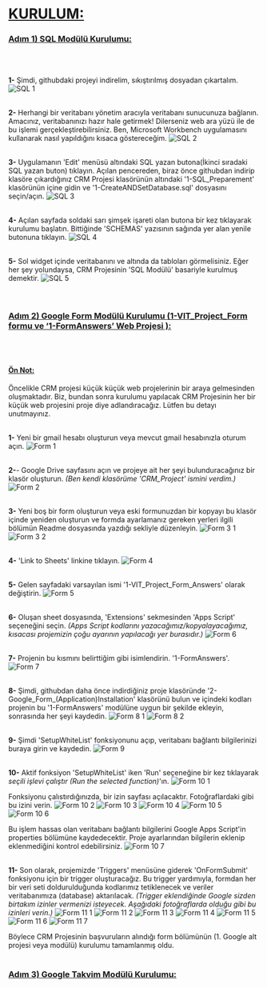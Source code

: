 <u><h1><strong>KURULUM:</strong></h1></u>

<u><h3><strong>Adım 1) SQL Modülü Kurulumu:</strong></h3></u>
<br>
<br>

<strong>1-</strong> Şimdi, githubdaki projeyi indirelim, sıkıştırılmış dosyadan çıkartalım.
![SQL 1](https://github.com/user-attachments/assets/51c66e3a-e594-4e32-bb31-d1ee4c9b0283)
<br>
<br>

<strong>2-</strong> Herhangi bir veritabanı yönetim aracıyla veritabanı sunucunuza bağlanın. Amacınız, veritabanınızı hazır hale getirmek! Dilerseniz web ara yüzü ile de bu işlemi gerçekleştirebilirsiniz. Ben, Microsoft Workbench uygulamasını kullanarak nasıl yapıldığını kısaca göstereceğim.
![SQL 2](https://github.com/user-attachments/assets/7a83079d-0416-4457-aa49-c46998f1c018)
<br>
<br>

<strong>3-</strong> Uygulamanın 'Edit' menüsü altındaki SQL yazan butona(İkinci sıradaki SQL yazan buton) tıklayın. Açılan pencereden, biraz önce githubdan indirip klasöre çıkardığınız CRM Projesi klasörünün altındaki '1-SQL_Preparement' klasörünün içine gidin ve '1-CreateANDSetDatabase.sql' dosyasını seçin/açın.
![SQL 3](https://github.com/user-attachments/assets/3746fe29-9287-408e-a74a-6924e1554bba)
<br>
<br>

<strong>4-</strong> Açılan sayfada soldaki sarı şimşek işareti olan butona bir kez tıklayarak kurulumu başlatın. Bittiğinde 'SCHEMAS' yazısının sağında yer alan yenile butonuna tıklayın.
![SQL 4](https://github.com/user-attachments/assets/fbd38105-ed21-4627-b12a-f881e3ea9b94)
<br>
<br>

<strong>5-</strong> Sol widget içinde veritabanını ve altında da tabloları görmelisiniz. Eğer her şey yolundaysa, CRM Projesinin 'SQL Modülü' basariyle kurulmuş demektir.
![SQL 5](https://github.com/user-attachments/assets/9f7408d4-ab9e-4d59-b60c-4eddc00f21cd)
<br>
<br>
<br>

<u><h3><strong>Adım 2) Google Form Modülü Kurulumu (1-VIT_Project_Form formu ve ‘1-FormAnswers’ Web Projesi ):</strong></h3></u>
<br>
<br>
<u><h4><strong>Ön Not:</strong></h4></u> Öncelikle CRM projesi küçük küçük web projelerinin bir araya gelmesinden oluşmaktadır. Biz, bundan sonra kurulumu yapılacak CRM Projesinin her bir küçük web projesini proje diye adlandıracağız. Lütfen bu detayı unutmayınız.
<br>
<br>

<strong>1-</strong> Yeni bir gmail hesabı oluşturun veya mevcut gmail hesabınızla oturum açın.
![Form 1](https://github.com/user-attachments/assets/b5c81767-4eba-462a-bc15-54498f57914a)
<br>
<br>

<strong>2-</strong>- Google Drive sayfasını açın ve projeye ait her şeyi bulunduracağınız bir klasör oluşturun. <i>(Ben kendi klasörüme 'CRM_Project' ismini verdim.)</i>
![Form 2](https://github.com/user-attachments/assets/bc827c4f-f30c-4cf2-a02e-1c41845596b7)
<br>
<br>

<strong>3-</strong> Yeni boş bir form oluşturun veya eski formunuzdan bir kopyayı bu klasör içinde yeniden oluşturun ve formda ayarlamanız gereken yerleri ilgili bölümün Readme dosyasında yazdığı sekliyle düzenleyin.
![Form 3 1](https://github.com/user-attachments/assets/d91f2364-caaf-4e7a-b984-71b0b254629d)
![Form 3 2](https://github.com/user-attachments/assets/a603d592-e7d8-4629-8612-bd795aac4fb6)
<br>
<br>

<strong>4-</strong> 'Link to Sheets' linkine tıklayın.
![Form 4](https://github.com/user-attachments/assets/c68154bc-0d1d-4461-a738-de965efffd77)
<br>
<br>

<strong>5-</strong> Gelen sayfadaki varsayılan ismi '1-VIT_Project_Form_Answers' olarak değiştirin.
![Form 5](https://github.com/user-attachments/assets/b3824a83-f85b-4a27-945d-0f16e2990605)
<br>
<br>

<strong>6-</strong> Oluşan sheet dosyasında, 'Extensions' sekmesinden 'Apps Script' seçeneğini seçin.
<i>(Apps Script kodlarını yazacağımız/kopyalayacağımız, kısacası projemizin çoğu ayarının yapılacağı yer burasıdır.)</i>
![Form 6](https://github.com/user-attachments/assets/9066dea7-c011-4c76-b618-a3eee18130de)
<br>
<br>

<strong>7-</strong> Projenin bu kısmını belirttiğim gibi isimlendirin. '1-FormAnswers'.
![Form 7](https://github.com/user-attachments/assets/8141ebc4-401f-4a37-83a7-022d87390288)
<br>
<br>

<strong>8-</strong> Şimdi, githubdan daha önce indirdiğiniz proje klasöründe '2-Google_Form_(Application)Installation' klasörünü bulun ve içindeki kodları projenin bu '1-FormAnswers' modülüne uygun bir şekilde ekleyin, sonrasında her şeyi kaydedin.
![Form 8 1](https://github.com/user-attachments/assets/a6d56162-1677-47aa-b3da-62edc1ce276e)
![Form 8 2](https://github.com/user-attachments/assets/2bd53b06-5a46-4342-bbcc-25b82fd10658)
<br>
<br>

<strong>9-</strong> Şimdi 'SetupWhiteList' fonksiyonunu açıp, veritabanı bağlantı bilgilerinizi buraya girin ve kaydedin.
![Form 9](https://github.com/user-attachments/assets/c39ec552-294f-4153-b842-ef0034607334)
<br>
<br>

<strong>10-</strong> Aktif fonksiyon 'SetupWhiteList' iken 'Run' seçeneğine bir kez tıklayarak <i>seçili işlevi çalıştır (Run the selected function)</i>'ın. 
![Form 10 1](https://github.com/user-attachments/assets/a5cc833e-b61d-4d8a-af05-8d41f52d3371)
<br>

Fonksiyonu çalıstırdığınızda, bir izin sayfası açılacaktır. Fotoğraflardaki gibi bu izini verin.
![Form 10 2](https://github.com/user-attachments/assets/25483e2b-4b16-4ef4-9f66-bac7a1317b93)
![Form 10 3](https://github.com/user-attachments/assets/f67acd6e-5d45-46a8-8a85-4c7984b0c3d2)
![Form 10 4](https://github.com/user-attachments/assets/4a394bc2-76c4-486d-8f01-4b9326f5bce3)
![Form 10 5](https://github.com/user-attachments/assets/c36260b7-0369-4a01-aef9-512248855f8a)
![Form 10 6](https://github.com/user-attachments/assets/75fe4aa2-dda1-4bb6-85e5-a1fb25a34e76)
<br>

Bu işlem hassas olan veritabanı bağlantı bilgilerini Google Apps Script'in properties bölümüne kaydedecektir. Proje ayarlarından bilgilerin eklenip eklenmediğini kontrol edebilirsiniz.
![Form 10 7](https://github.com/user-attachments/assets/1b40c0a6-fbc5-434d-9af8-cb4d9b53f044)
<br>
<br>

<strong>11-</strong> Son olarak, projemizde 'Triggers' menüsüne giderek 'OnFormSubmit' fonksiyonu için bir trigger oluşturacağız. Bu trigger yardımıyla, formdan her bir veri seti doldurulduğunda kodlarımız tetiklenecek ve veriler veritabanımıza (database) aktarılacak.
<i>(Trigger eklendiğinde Google sizden birtakım izinler vermenizi isteyecek. Aşağıdaki fotoğraflarda olduğu gibi bu izinleri verin.)</i>
![Form 11 1](https://github.com/user-attachments/assets/15fb675a-af36-4f9f-b111-5d4f0cc944ee)
![Form 11 2](https://github.com/user-attachments/assets/f0958faa-ea31-41e6-a289-9d24f422a0ae)
![Form 11 3](https://github.com/user-attachments/assets/1b5bc104-67d9-43d7-bf11-156b0fb7d06e)
![Form 11 4](https://github.com/user-attachments/assets/fb0d511f-feb1-4ec3-bba8-619b030ec7b6)
![Form 11 5](https://github.com/user-attachments/assets/45a98b8c-06b2-4328-a5b2-b91da33b799c)
![Form 11 6](https://github.com/user-attachments/assets/ad8eaaa1-a917-4a58-80c9-3e82eb3c49dc)
![Form 11 7](https://github.com/user-attachments/assets/7c17a3d8-5467-4514-904b-1c55079a479f)
<br>

Böylece CRM Projesinin başvuruların alındığı form bölümünün (1. Google alt projesi veya modülü) kurulumu tamamlanmış oldu.
<br>
<br>

<u><h3><strong>Adım 3) Google Takvim Modülü Kurulumu:</strong></h3></u>
<br>
<br>
